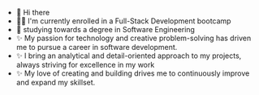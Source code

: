 
- 👋 Hi there
- 👨‍🎓 I'm currently enrolled in a Full-Stack Development bootcamp
- 🌱 studying towards a degree in Software Engineering
- ✨ My passion for technology and creative problem-solving has driven me to pursue a career in software development.
- ✨ I bring an analytical and detail-oriented approach to my projects, always striving for excellence in my work
- ✨ My love of creating and building drives me to continuously improve and expand my skillset.

<!--
**Nita1001/Nita1001** is a ✨ _special_ ✨ repository because its `README.md` (this file) appears on your GitHub profile.

Here are some ideas to get you started:

- 🔭 I’m currently working on ...
- 🌱 I’m currently learning ...
- 👯 I’m looking to collaborate on ...
- 🤔 I’m looking for help with ...
- 💬 Ask me about ...
- 📫 How to reach me: ...
- 😄 Pronouns: ...
- ⚡ Fun fact: ...
-->
